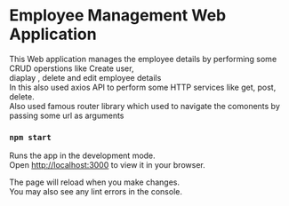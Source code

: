 # Employee Management Web Application 
This Web application manages the employee details by performing some CRUD operstions like Create user, 
</br>
diaplay , delete and edit employee details 
</br>
In this also used axios API to perform some HTTP services like get, post, delete.
</br>
Also used famous router library which used to navigate the comonents by passing some url as arguments 

### `npm start`

Runs the app in the development mode.\
Open [http://localhost:3000](http://localhost:3000) to view it in your browser.

The page will reload when you make changes.\
You may also see any lint errors in the console.





